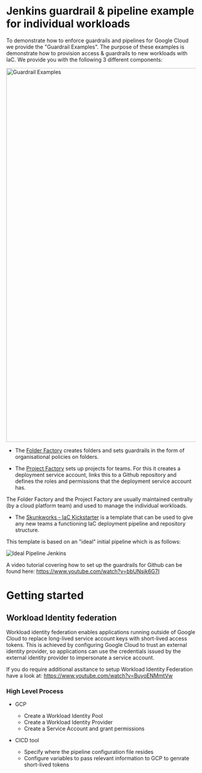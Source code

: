 # Jenkins guardrail & pipeline example for individual workloads

To demonstrate how to enforce guardrails and pipelines for Google Cloud we provide the "Guardrail Examples". The purpose of these examples is demonstrate how to provision access & guardrails to new workloads with IaC. We provide you with the following 3 different components:

<img width="996" alt="Guardrail Examples" src="https://user-images.githubusercontent.com/94000358/224197342-95270909-49b2-43b4-acb3-fe01a5fe579b.png">

-   The [Folder Factory](folder-factory) creates folders and sets guardrails in the form of organisational policies on folders.

-   The [Project Factory](project-factory) sets up projects for teams. For this it creates a deployment service account, links this to a Github repository and defines the roles and permissions that the deployment service account has. 

The Folder Factory and the Project Factory are usually maintained centrally (by a cloud platform team) and used to manage the individual workloads. 

-   The [Skunkworks - IaC Kickstarter](skunkworks) is a template that can be used to give any new teams a functioning IaC deployment pipeline and repository structure.

This template is based on an "ideal" initial pipeline which is as follows:

![Ideal Pipeline Jenkins](https://user-images.githubusercontent.com/94000358/224200805-f1e7c295-87b0-46a8-b048-e6c152b73930.png)

A video tutorial covering how to set up the guardrails for Github can be found here: https://www.youtube.com/watch?v=bbUNsjk6G7I

# Getting started

## Workload Identity federation 
Workload identity federation enables applications running outside of Google Cloud to replace long-lived service account keys with short-lived access tokens. 
This is achieved by configuring Google Cloud to trust an external identity provider, so applications can use the credentials issued by the external identity provider to impersonate a service account.

If you do require additional assitance to setup Workload Identity Federation have a look at: https://www.youtube.com/watch?v=BuyoENMmtVw

### High Level Process
* GCP
  - Create a Workload Identity Pool
  - Create a Workload Identity Provider
  - Create a Service Account and grant permissions
 
* CICD tool
  - Specify where the pipeline configuration file resides
  - Configure variables to pass relevant information to GCP to genrate short-lived tokens
